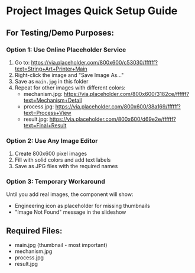 # Project Images Quick Setup Guide

## For Testing/Demo Purposes:

### Option 1: Use Online Placeholder Service
1. Go to: https://via.placeholder.com/800x600/c53030/ffffff?text=String+Art+Printer+Main
2. Right-click the image and "Save Image As..."
3. Save as `main.jpg` in this folder
4. Repeat for other images with different colors:
   - mechanism.jpg: https://via.placeholder.com/800x600/3182ce/ffffff?text=Mechanism+Detail
   - process.jpg: https://via.placeholder.com/800x600/38a169/ffffff?text=Process+View  
   - result.jpg: https://via.placeholder.com/800x600/d69e2e/ffffff?text=Final+Result

### Option 2: Use Any Image Editor
1. Create 800x600 pixel images
2. Fill with solid colors and add text labels
3. Save as JPG files with the required names

### Option 3: Temporary Workaround
Until you add real images, the component will show:
- Engineering icon as placeholder for missing thumbnails
- "Image Not Found" message in the slideshow

## Required Files:
- main.jpg (thumbnail - most important)
- mechanism.jpg  
- process.jpg
- result.jpg